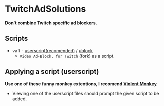 # TwitchAdSolutions

**Don't combine Twitch specific ad blockers.**

## Scripts

- vaft - [userscript(recomended)](https://github.com/GloftOfficial/TwitchAdSolutions/raw/master/vaft/vaft.user.js) / [ublock](https://github.com/GloftOfficial/TwitchAdSolutions/raw/master/vaft/vaft-ublock-origin.js)
  - `Video Ad-Block, for Twitch` (fork) as a script.


## Applying a script (userscript)

**Use one of these funny monkey extentions, I recomend [Violent Monkey](https://chrome.google.com/webstore/detail/violentmonkey/jinjaccalgkegednnccohejagnlnfdag)**

- Viewing one of the userscript files should prompt the given script to be added.



